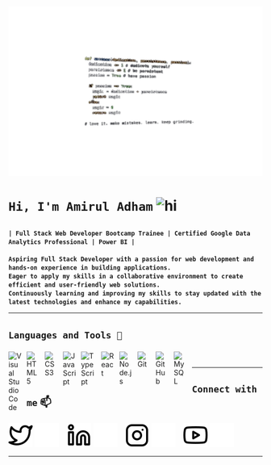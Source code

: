 ![profile](/img/1.png)


<h1> 
  
  **`Hi, I'm Amirul Adham`** <img src="https://user-images.githubusercontent.com/1303154/88677602-1635ba80-d120-11ea-84d8-d263ba5fc3c0.gif" width="28px" height="28px" alt="hi">
  
</h1>

**`| Full Stack Web Developer Bootcamp Trainee | Certified Google Data Analytics Professional | Power BI |`**
<br> <br>
**`Aspiring Full Stack Developer with a passion for web development and hands-on experience in building applications.`** <br>
**`Eager to apply my skills in a collaborative environment to create efficient and user-friendly web solutions.`** <br>
**`Continuously learning and improving my skills to stay updated with the latest technologies and enhance my capabilities.`**

---

<h2>
  
**`Languages and Tools 🧰`**
  
</h2>

<img align="left" alt="Visual Studio Code" title="VSCode" width="26px" src="https://cdn.jsdelivr.net/gh/devicons/devicon/icons/vscode/vscode-original.svg" style="padding-right:10px;" />
<img align="left" alt="HTML5" title="HTML" width="26px" src="https://cdn.jsdelivr.net/gh/devicons/devicon/icons/html5/html5-original.svg" style="padding-right:10px;" />
<img align="left" alt="CSS3" title="CSS" width="26px" src="https://cdn.jsdelivr.net/gh/devicons/devicon/icons/css3/css3-original.svg" style="padding-right:10px;" />
<img align="left" alt="JavaScript" title="JavaScript" width="26px" src="https://cdn.jsdelivr.net/gh/devicons/devicon/icons/javascript/javascript-original.svg" style="padding-right:10px;" />
<img align="left" alt="TypeScript" title="TypeScript" width="30px" src="https://cdn.jsdelivr.net/gh/devicons/devicon/icons/typescript/typescript-plain.svg" style="padding-right:10px;"  />
<img align="left" alt="React" title="React" width="26px" src="https://cdn.jsdelivr.net/gh/devicons/devicon/icons/react/react-original.svg" style="padding-right:10px;" />
<img align="left" alt="Node.js" title="NodeJS" width="26px" src="https://cdn.jsdelivr.net/gh/devicons/devicon/icons/nodejs/nodejs-original.svg" style="padding-right:10px;" />
<img align="left" alt="Git" title="Git" width="26px" src="https://cdn.jsdelivr.net/gh/devicons/devicon/icons/git/git-original.svg" style="padding-right:10px;" />
<img align="left" alt="GitHub" title="GitHub" width="26px" src="https://user-images.githubusercontent.com/3369400/139447912-e0f43f33-6d9f-45f8-be46-2df5bbc91289.png" style="padding-right:10px;" /> 
<img align="left" alt="MySQL" title="MySQL" width="26px" src="https://cdn.jsdelivr.net/gh/devicons/devicon/icons/mysql/mysql-original.svg" style="padding-right:10px;" />

<br>

---

<h2> 
  
**`Connect with me`** :mailbox:

</h2> 

[![website](./img/twitter-light.svg)](https://x.com/mrullldhm/codestackr#gh-light-mode-only)
[![website](./img/twitter-dark.svg)](https://x.com/mrullldhm/codestackr#gh-dark-mode-only)
&nbsp;&nbsp;
[![website](./img/linkedin-light.svg)](https://www.linkedin.com/in/mrullldhm/codestackr#gh-light-mode-only)
[![website](./img/linkedin-dark.svg)](https://www.linkedin.com/in/mrullldhm/codestackr#gh-dark-mode-only)
&nbsp;&nbsp;
[![website](./img/instagram-light.svg)](https://www.instagram.com/mrullldm/codestackr#gh-light-mode-only)
[![website](./img/instagram-dark.svg)](https://www.instagram.com/mrullldm/codestackr#gh-dark-mode-only)
&nbsp;&nbsp;
[![website](./img/youtube-light.svg)](https://www.youtube.com/@Mrullldhm/codestackr#gh-light-mode-only)
[![website](./img/youtube-dark.svg)](https://www.youtube.com/@Mrullldhm/codestackr#gh-dark-mode-only)

---









